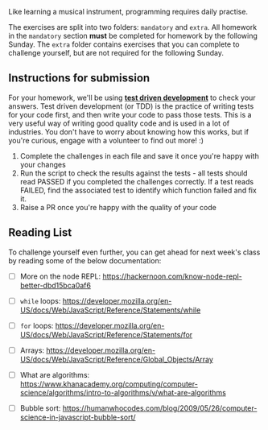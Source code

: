Like learning a musical instrument, programming requires daily practise.

The exercises are split into two folders: `mandatory` and `extra`. All homework in the `mandatory` section **must** be completed for homework by the following Sunday. The `extra` folder contains exercises that you can complete to challenge yourself, but are not required for the following Sunday.

## Instructions for submission

For your homework, we'll be using [**test driven development**](https://medium.com/@adityaalifnugraha/test-driven-development-tdd-in-a-nutshell-b9e05dfe8adb) to check your answers. Test driven development (or TDD) is the practice of writing tests for your code first, and then write your code to pass those tests. This is a very useful way of writing good quality code and is used in a lot of industries. You don't have to worry about knowing how this works, but if you're curious, engage with a volunteer to find out more! :)

1. Complete the challenges in each file and save it once you're happy with your changes
2. Run the script to check the results against the tests - all tests should read PASSED if you completed the challenges correctly. If a test reads FAILED, find the associated test to identify which function failed and fix it.
3. Raise a PR once you're happy with the quality of your code

## Reading List

To challenge yourself even further, you can get ahead for next week's class by reading some of the below documentation:

- [ ] More on the node REPL: https://hackernoon.com/know-node-repl-better-dbd15bca0af6
- [ ] `while` loops: https://developer.mozilla.org/en-US/docs/Web/JavaScript/Reference/Statements/while
- [ ] `for` loops: https://developer.mozilla.org/en-US/docs/Web/JavaScript/Reference/Statements/for
- [ ] Arrays: https://developer.mozilla.org/en-US/docs/Web/JavaScript/Reference/Global_Objects/Array
- [ ] What are algorithms: https://www.khanacademy.org/computing/computer-science/algorithms/intro-to-algorithms/v/what-are-algorithms
- [ ] Bubble sort: https://humanwhocodes.com/blog/2009/05/26/computer-science-in-javascript-bubble-sort/

